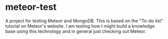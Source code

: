 meteor-test
===========

A project for testing Meteor and MongoDB. This is based on the "To-do list" tutorial on Meteor's website.  I am testing how I might build a knowledge base using this technology and in general just checking out Meteor.
